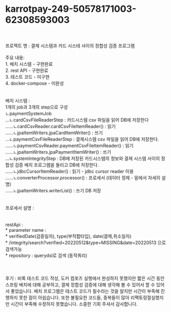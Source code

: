 # karrotpay-249-50578171003-62308593003
<br>
<br>
프로젝트 명 : 결제 시스템과 카드 시스테 사이의 정합성 검증 프로그램
<br><br>
주요 내용:<br>
1. 배치 시스템 - 구현완료<br>
2. rest API - 구현완료<br>
3. 테스트 코드 - 미구현<br>
4. docker-compose - 미완성<br>
<br>
<br>
배치 시스템 :<br>
1개의 job과 3개의 step으로 구성<br>
ㄴpaymentSystemJob<br>
...ㄴcardCsvFileReaderStep : 카드시스템 csv 파일을 읽어 DB에 저장한다<br>
......ㄴcardCsvReader.cardCsvFileItemReader() : 읽기<br>
......ㄴjpaItemWriters.jpaCardItemWriter() : 쓰기<br>
...ㄴpaymentCsvFileReaderStep : 결제시스템 csv 파일을 읽어 DB에 저장한다.<br>
......ㄴpaymentCsvReader.paymentCsvFileItemReader() : 읽기<br>
......ㄴjpaItemWriters.jpaPaymentItemWriter() : 쓰기<br>
...ㄴsystemIntegrityStep : DB에 저장된 카드시스템의 정보와 결제 시스템 사이의 정합성 검증 배치 프로그램을 돌리고 DB에 저장한다.<br>
......ㄴjdbcCursorItemReader() : 읽기 - jdbc cursor reader 이용<br>
......ㄴconverterProcessor.processor() : 프로세서 (데이터 정제 - 밑에서 자세히 설명)<br>
......ㄴjpaItemWriters.writerList() : 쓰기 DB 저장<br>
<br><br>
프로세서 설명 : <br>


<br>
<br>
restApi :<br>
* parameter name : <br>
	* verifiedDate(검증일자), type(부적합타입), date(결제,취소일자)<br>
* /integrity/search?verified=20220512&type=MISSING&date=20220513 으로 검색가능 <br>
* repository : querydsl로 검색 (동적쿼리)<br>
<br>
<br><br>
후기 : 비록 테스트 코드 작성, 도커 컴포즈 실행에서 완성하지 못했지만 짧은 시간 동안 스프링 배치에 대해 공부하고, 결제 정합성 검증에 대해 생각해 볼 수 있어서 할 수 있어서 좋았습니다. 배치 프로그램은 테스트 코드가 필수라는 것을 알지만 시간이 부족해 진행하지 못한 점이 아쉽습니다. 또한 불필요한 코드들, 중복들이 많아 리팩토링절실했지만 시간이 부족해 수정하지 못했습니다. 소중한 기회 주셔서 감사합니다.
<br>
<br>
<br>
<br>
